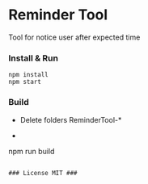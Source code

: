 # Reminder Tool #

Tool for notice user after expected time

### Install & Run

```
npm install
npm start
```

### Build ###

* Delete folders ReminderTool-*
* ```
npm run build
```

### License MIT ###